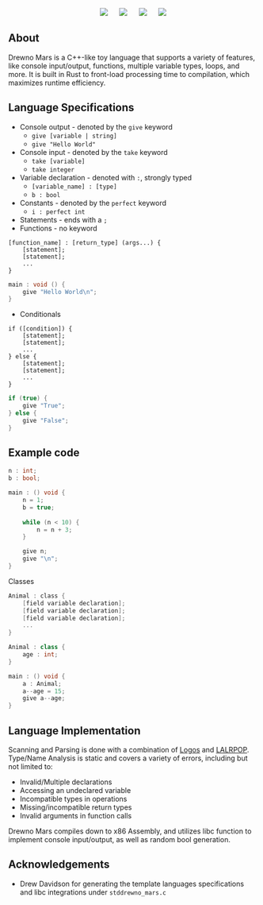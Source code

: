 <html>

<center>

<img src="https://img.shields.io/badge/Rust-v1.75.0-coral?logo=rust" /> &nbsp;&nbsp;&nbsp;&nbsp;
<img src="https://img.shields.io/badge/Unit%20Tests-Passing-limegreen?logo=github" /> &nbsp;&nbsp;&nbsp;&nbsp;
<img src="https://img.shields.io/badge/Integration%20Tests-3%2F7%20Passing-orange?logo=github" /> &nbsp;&nbsp;&nbsp;&nbsp;
<img src="https://img.shields.io/badge/codecov-77.20%25-orange?logo=codecov" />
</center>
</html>

## About

Drewno Mars is a C++-like toy language that supports a variety of features, like console input/output, functions, multiple variable types, loops, and more. It is built in Rust to front-load processing time to compilation, which maximizes runtime efficiency. 

## Language Specifications

* Console output - denoted by the `give` keyword   
  * `give [variable | string]`
  * `give "Hello World"`
* Console input - denoted by the `take` keyword   
  * `take [variable]`
  * `take integer`
* Variable declaration - denoted with `:`, strongly typed
  * `[variable_name] : [type]` 
  * `b : bool`
* Constants - denoted by the `perfect` keyword
  * `i : perfect int`
* Statements - ends with a `;`
* Functions - no keyword
```
[function_name] : [return_type] (args...) {
	[statement];
	[statement];
	...
}
```
```c#
main : void () { 
	give "Hello World\n";
}
```
* Conditionals

```
if ([condition]) { 
	[statement];
	[statement];
	...
} else {
	[statement];
	[statement];
	...
}
```
```c#
if (true) { 
	give "True"; 
} else { 
	give "False"; 
}
```

## Example code 

```c#
n : int;
b : bool;

main : () void {
    n = 1;
    b = true;
	
	while (n < 10) {
		n = n + 3;
	}

    give n;
    give "\n";
}
```

Classes

```c
Animal : class {
	[field variable declaration];
	[field variable declaration];
	[field variable declaration];
	...
}
```

```c#
Animal : class {
	age : int;
}

main : () void {
    a : Animal;
	a--age = 15;
	give a--age;
}
```

## Language Implementation

Scanning and Parsing is done with a combination of [Logos](https://docs.rs/logos/latest/logos/) and [LALRPOP](http://lalrpop.github.io/lalrpop/). Type/Name Analysis is static and covers a variety of errors, including but not limited to: 

* Invalid/Multiple declarations
* Accessing an undeclared variable
* Incompatible types in operations 
* Missing/incompatible return types
* Invalid arguments in function calls

Drewno Mars compiles down to x86 Assembly, and utilizes libc function to implement console input/output, as well as random bool generation.

## Acknowledgements
- Drew Davidson for generating the template languages specifications and libc integrations under `stddrewno_mars.c`
